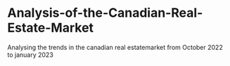 # Analysis-of-the-Canadian-Real-Estate-Market
Analysing the trends in the canadian real estatemarket from October 2022 to january 2023
